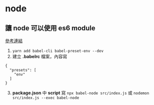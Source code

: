# node

## 讓 node 可以使用 es6 module

[參考連結](https://medium.com/10coding/node-js-%E4%BD%BF%E7%94%A8-babel-%E5%81%9A-es6-%E9%96%8B%E7%99%BC-44b5b9e5f508)

1. `yarn add babel-cli babel-preset-env --dev`
2. 建立 **.babelrc** 檔案，內容寫

```
{
  "presets": [
    "env"
  ]
}
```

3. **package.json** 中 **script** 寫
   `npx babel-node src/index.js` 或
   `nodemon src/index.js --exec babel-node`
